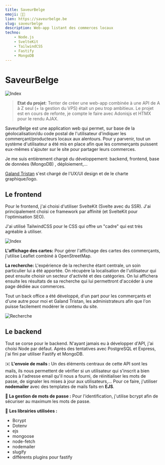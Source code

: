 ```yaml
---
title: SaveurBelge
emoji: 👨‍🌾
lien: https://saveurbelge.be
slug: saveurbelge
description: Web-app listant des commerces locaux
techno:
    - Node.js
    - SvelteKit
    - TailwindCSS
    - Fastify
    - MongoDB
---
```


# SaveurBelge

![Index](/img/index_sb.webp)

> **Etat du projet**: Tenter de créer une web-app combinée à une API de A à Z seul (+ la gestion du VPS) était un peu trop ambitieux. Le projet est en cours de refonte, je compte le faire avec Adonisjs et HTMX pour le rendu AJAX.

SaveurBelge est une application web qui permet, sur base de la géolocalisation/du code postal de l'utilisateur d'indiquer les commerçant/producteurs locaux aux alentours. Pour y parvenir, tout un système d'utilisateur a été mis en place afin que les commerçants puissent eux-mêmes s'ajouter sur le site pour partager leurs commerces.

Je me suis entièrement chargé du développement: backend, frontend, base de données (MongoDB) , déploiement,...

[Galand Tristan](https://galandtristan.be) s'est chargé de l'UX/UI design et de le charte graphique/logo.

## Le frontend

Pour le frontend, j'ai choisi d'utiliser SvelteKit (Svelte avec du SSR). J'ai principalement choisi ce framework par affinité (et SvelteKit pour l'optimisation SEO). 

J'ai utilisé TailwindCSS pour le CSS qui offre un "cadre" qui est très agréable à utiliser. 

![Index](/img/search_sb.webp)

**L'affichage des cartes:** Pour gérer l'affichage des cartes des commerçants, j'utilise Leaflet combiné à OpenStreetMap. 

**La recherche:** L'expérience de la recherche étant centrale, un soin particulier lui a été apportée. On récupère la localisation de l'utilisateur qui peut ensuite choisir un secteur d'activité et des catégories. On lui affichera ensuite les résultats de sa recherche qui lui permettront d'accéder à une page dédiée aux commerces.

Tout un back office a été développé, d'un part pour les commerçants et d'une autre pour moi et Galand Tristan, les administrateurs afin que l'on puisse facilement modérer le contenu du site.


![Recherche](/img/backoffice_sb.webp)
## Le backend

Tout se corse pour le backend. N'ayant jamais eu à développer d'API, j'ai choisi Node par défaut. Après des tentatives avec PostgreSQL et Express, j'ai fini par utiliser Fastify et MongoDB. 

✉️ **L'envoie de mails :** Un des éléments centraux de cette API sont les mails, ils nous permettent de vérifier si un utilisateur qui s'inscrit a bien accès à l'adresse email qu'il nous a fourni, de réinitialiser les mots de passe, de signaler les mises à jour aux utilisateurs,... Pour ce faire, j'utiliser **nodemailer** avec des templates de mails faits en **EJS**. 

**🔐 La gestion de mots de passe :** Pour l'identification, j'utilise bcrypt afin de sécuriser au maximum les mots de passe.

📕 **Les librairies utilisées :**

- Bcrypt
- Dotenv
- ejs
- mongoose
- node-fetch
- nodemailer
- slugify
- différents plugins pour fastify